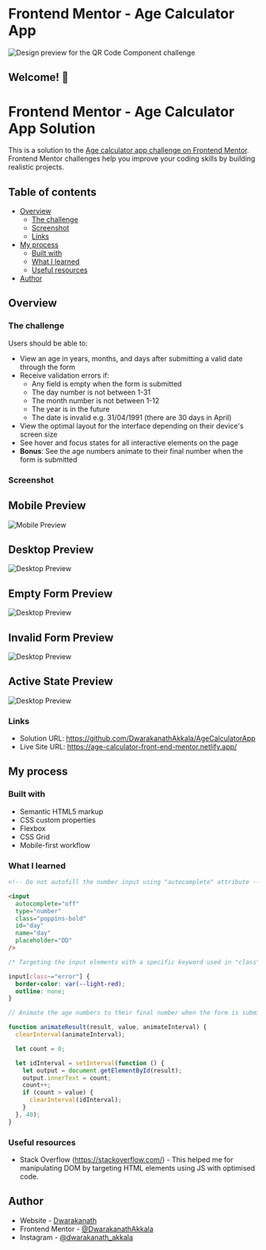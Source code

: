 # Frontend Mentor - Age Calculator App

![Design preview for the QR Code Component challenge](./design/desktop-preview.jpg)

## Welcome! 👋

# Frontend Mentor - Age Calculator App Solution

This is a solution to the [Age calculator app challenge on Frontend Mentor](https://www.frontendmentor.io/challenges/age-calculator-app-dF9DFFpj-Q). Frontend Mentor challenges help you improve your coding skills by building realistic projects.

## Table of contents

- [Overview](#overview)
  - [The challenge](#the-challenge)
  - [Screenshot](#screenshot)
  - [Links](#links)
- [My process](#my-process)
  - [Built with](#built-with)
  - [What I learned](#what-i-learned)
  - [Useful resources](#useful-resources)
- [Author](#author)

## Overview

### The challenge

Users should be able to:

- View an age in years, months, and days after submitting a valid date through the form
- Receive validation errors if:
  - Any field is empty when the form is submitted
  - The day number is not between 1-31
  - The month number is not between 1-12
  - The year is in the future
  - The date is invalid e.g. 31/04/1991 (there are 30 days in April)
- View the optimal layout for the interface depending on their device's screen size
- See hover and focus states for all interactive elements on the page
- **Bonus**: See the age numbers animate to their final number when the form is submitted

### Screenshot

## Mobile Preview

![Mobile Preview](./previews/mobile-preview.png)

## Desktop Preview

![Desktop Preview](./previews/desktop-completed.png)

## Empty Form Preview

![Desktop Preview](./previews/desktop-error-empty.png)

## Invalid Form Preview

![Desktop Preview](./previews/desktop-error-whole-form.png)

## Active State Preview

![Desktop Preview](./previews/active-state.png)

### Links

- Solution URL: https://github.com/DwarakanathAkkala/AgeCalculatorApp
- Live Site URL: https://age-calculator-front-end-mentor.netlify.app/

## My process

### Built with

- Semantic HTML5 markup
- CSS custom properties
- Flexbox
- CSS Grid
- Mobile-first workflow

### What I learned

```html
<!-- Do not autofill the number input using "autocomplete" attribute -->

<input
  autocomplete="off"
  type="number"
  class="poppins-bold"
  id="day"
  name="day"
  placeholder="DD"
/>
```

```css
/* Targeting the input elements with a specific keyword used in "class" attribute */

input[class~="error"] {
  border-color: var(--light-red);
  outline: none;
}
```

```js
// Animate the age numbers to their final number when the form is submitted

function animateResult(result, value, animateInterval) {
  clearInterval(animateInterval);

  let count = 0;

  let idInterval = setInterval(function () {
    let output = document.getElementById(result);
    output.innerText = count;
    count++;
    if (count > value) {
      clearInterval(idInterval);
    }
  }, 40);
}
```

### Useful resources

- Stack Overflow (https://stackoverflow.com/) - This helped me for manipulating DOM by targeting HTML elements using JS with optimised code.

## Author

- Website - [Dwarakanath](https://dwarakanath-akkala.netlify.app/)
- Frontend Mentor - [@DwarakanathAkkala](https://www.frontendmentor.io/profile/DwarakanathAkkala)
- Instagram - [@dwarakanath_akkala](https://www.instagram.com/dwarakanath_akkala/)
